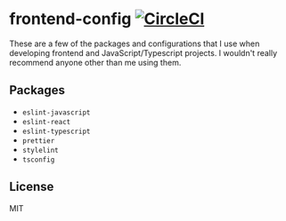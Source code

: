 # frontend-config [![CircleCI](https://circleci.com/gh/sondr3/frontend-config.svg?style=svg)](https://circleci.com/gh/sondr3/frontend-config)

These are a few of the packages and configurations that I use when developing
frontend and JavaScript/Typescript projects. I wouldn't really recommend
anyone other than me using them.

## Packages

- `eslint-javascript`
- `eslint-react`
- `eslint-typescript`
- `prettier`
- `stylelint`
- `tsconfig`

## License

MIT

